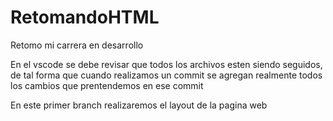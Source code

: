# RetomandoHTML
Retomo mi carrera en desarrollo

En el vscode se debe revisar que todos los archivos esten siendo seguidos, de tal forma que cuando realizamos un commit se agregan realmente todos los cambios que prentendemos en ese commit

En este primer branch realizaremos el layout de la pagina web